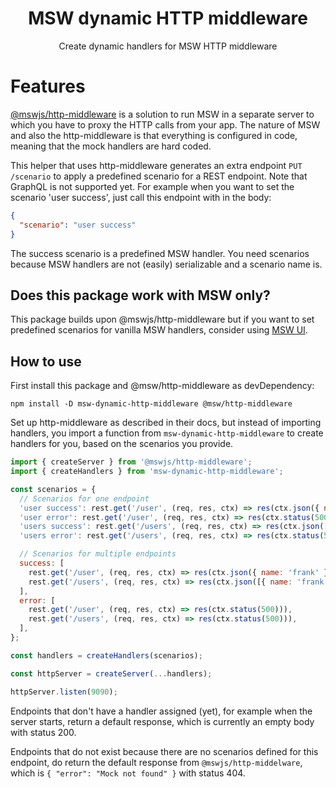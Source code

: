 <h1 align="center">MSW dynamic HTTP middleware</h1>

<p align="center">Create dynamic handlers for MSW HTTP middleware</p>

# Features

[@mswjs/http-middleware](https://github.com/mswjs/http-middleware) is a solution to run MSW in a separate server to which you have to proxy the HTTP calls from your app.
The nature of MSW and also the http-middleware is that everything is configured in code, meaning that the mock handlers are hard coded.

This helper that uses http-middleware generates an extra endpoint `PUT /scenario` to apply a predefined scenario for a REST endpoint. Note that GraphQL is not supported yet.
For example when you want to set the scenario 'user success', just call this endpoint with in the body:

```json
{
  "scenario": "user success"
}
```

The success scenario is a predefined MSW handler.
You need scenarios because MSW handlers are not (easily) serializable and a scenario name is.

## Does this package work with MSW only?

This package builds upon @mswjs/http-middleware but if you want to set predefined scenarios for vanilla MSW handlers, consider using [MSW UI](https://github.com/fvanwijk/msw-ui).

## How to use

First install this package and @msw/http-middleware as devDependency:

```
npm install -D msw-dynamic-http-middleware @msw/http-middleware
```

Set up http-middleware as described in their docs, but instead of importing handlers, you import a function from `msw-dynamic-http-middleware` to create handlers for you, based on the scenarios you provide.

```javascript
import { createServer } from '@mswjs/http-middleware';
import { createHandlers } from 'msw-dynamic-http-middleware';

const scenarios = {
  // Scenarios for one endpoint
  'user success': rest.get('/user', (req, res, ctx) => res(ctx.json({ name: 'frank' }))),
  'user error': rest.get('/user', (req, res, ctx) => res(ctx.status(500))),
  'users success': rest.get('/users', (req, res, ctx) => res(ctx.json([{ name: 'frank' }]))),
  'users error': rest.get('/users', (req, res, ctx) => res(ctx.status(500))),

  // Scenarios for multiple endpoints
  success: [
    rest.get('/user', (req, res, ctx) => res(ctx.json({ name: 'frank' }))),
    rest.get('/users', (req, res, ctx) => res(ctx.json([{ name: 'frank' }]))),
  ],
  error: [
    rest.get('/user', (req, res, ctx) => res(ctx.status(500))),
    rest.get('/users', (req, res, ctx) => res(ctx.status(500))),
  ],
};

const handlers = createHandlers(scenarios);

const httpServer = createServer(...handlers);

httpServer.listen(9090);
```

Endpoints that don't have a handler assigned (yet), for example when the server starts, return a default response, which is currently an empty body with status 200.

Endpoints that do not exist because there are no scenarios defined for this endpoint, do return the default response from `@mswjs/http-middelware`, which is `{ "error": "Mock not found" }` with status 404.
